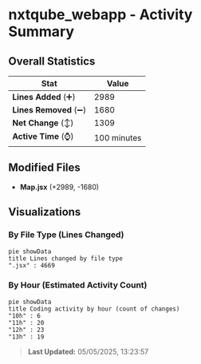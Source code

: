 # nxtqube_webapp - Activity Summary 

## Overall Statistics

| Stat                   | Value                                                             |
| ---------------------- | ----------------------------------------------------------------- |
| **Lines Added** (➕)   | 2989                                          |
| **Lines Removed** (➖) | 1680                                        |
| **Net Change** (↕)    | 1309                |
| **Active Time** (⌚)   | 100 minutes |


## Modified Files
- **Map.jsx** (+2989, -1680)

## Visualizations

### By File Type (Lines Changed)

```mermaid
pie showData
title Lines changed by file type
".jsx" : 4669
```

### By Hour (Estimated Activity Count)

```mermaid
pie showData
title Coding activity by hour (count of changes)
"10h" : 6
"11h" : 20
"12h" : 23
"13h" : 19
```


> **Last Updated:** 05/05/2025, 13:23:57